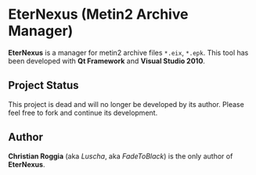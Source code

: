 # EterNexus (Metin2 Archive Manager)
**EterNexus** is a manager for metin2 archive files `*.eix`, `*.epk`. This tool has been developed with **Qt Framework** and **Visual Studio 2010**.

## Project Status
This project is dead and will no longer be developed by its author. Please feel free to fork and continue its development.

## Author
**Christian Roggia** (aka *Luscha*, aka *FadeToBlack*) is the only author of **EterNexus**.